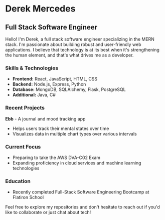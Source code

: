 # Derek Mercedes

## Full Stack Software Engineer

Hello! I'm Derek, a full stack software engineer specializing in the MERN stack. I'm passionate about building robust and user-friendly web applications. I believe that technology is at its best when it's strengthening the human element, and that's what drives me as a developer.

### Skills & Technologies

- **Frontend:** React, JavaScript, HTML, CSS
- **Backend:** Node.js, Express, Python
- **Database:** MongoDB, SQLAlchemy, Flask, PostgreSQL
- **Additional:** Java, C#

### Recent Projects

**Ebb** - A journal and mood tracking app
- Helps users track their mental states over time
- Visualizes data in multiple chart types over various intervals

### Current Focus

- Preparing to take the AWS DVA-C02 Exam
- Expanding proficiency in cloud services and machine learning technologies

### Education

- Recently completed Full-Stack Software Engineering Bootcamp at Flatiron School

Feel free to explore my repositories and don't hesitate to reach out if you'd like to collaborate or just chat about tech!
